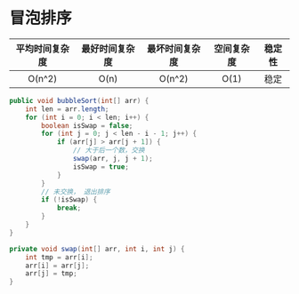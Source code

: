 # 冒泡排序

| 平均时间复杂度 | 最好时间复杂度 | 最坏时间复杂度 | 空间复杂度 | 稳定性 |
| :------------: | :------------: | :------------: | :--------: | :----: |
|     O(n^2)     |      O(n)      |     O(n^2)     |    O(1)    |  稳定  |

```java
public void bubbleSort(int[] arr) {
    int len = arr.length;
    for (int i = 0; i < len; i++) {
        boolean isSwap = false;
        for (int j = 0; j < len - i - 1; j++) {
            if (arr[j] > arr[j + 1]) {
                // 大于后一个数，交换
                swap(arr, j, j + 1);
                isSwap = true;
            }
        }
        // 未交换， 退出排序
        if (!isSwap) {
            break;
        }
    }
}

private void swap(int[] arr, int i, int j) {
    int tmp = arr[i];
    arr[i] = arr[j];
    arr[j] = tmp;
}
```

